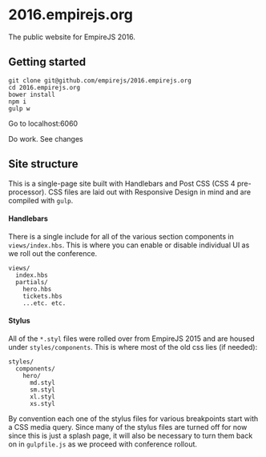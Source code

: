 # 2016.empirejs.org

The public website for EmpireJS 2016.

## Getting started

```
git clone git@github.com/empirejs/2016.empirejs.org
cd 2016.empirejs.org
bower install
npm i
gulp w
```

Go to localhost:6060

Do work. See changes



## Site structure

This is a single-page site built with Handlebars and Post CSS (CSS 4 pre-processor). CSS files are laid out with Responsive Design in mind and are compiled with `gulp`.

#### Handlebars

There is a single include for all of the various section components in `views/index.hbs`. This is where you can enable or disable individual UI as we roll out the conference.

```
views/
  index.hbs
  partials/
    hero.hbs
    tickets.hbs
    ...etc. etc.
```

#### Stylus

All of the `*.styl` files were rolled over from EmpireJS 2015 and are housed under `styles/components`. This is where most of the old css lies (if needed):

```
styles/
  components/
    hero/
      md.styl
      sm.styl
      xl.styl
      xs.styl
```

By convention each one of the stylus files for various breakpoints start with a CSS media query. Since many of the stylus files are turned off for now since this is just a splash page, it will also be necessary to turn them back on in `gulpfile.js` as we proceed with conference rollout.
